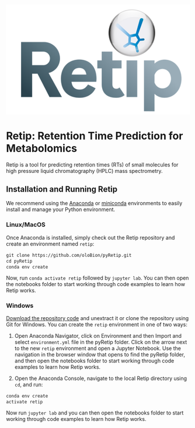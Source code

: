 ![Retip](images/retip_logo.png)

# Retip: Retention Time Prediction for Metabolomics

Retip is a tool for predicting retention times (RTs) of small molecules for high pressure liquid chromatography (HPLC) mass spectrometry.

## Installation and Running Retip

We recommend using the [Anaconda](https://www.anaconda.com/download/) or [miniconda](https://conda.io/miniconda.html) environments to easily install and manage your Python environment.  

### Linux/MacOS

Once Anaconda is installed, simply check out the Retip repository and create an environment named `retip`:

```shell
git clone https://github.com/oloBion/pyRetip.git
cd pyRetip
conda env create
```

Now, run `conda activate retip` followed by `jupyter lab`.  You can then open the notebooks folder to start working through code examples to learn how Retip works.

### Windows

[Download the repository code](https://github.com/oloBion/pyRetip/archive/master.zip) and unextract it or clone the repository using Git for Windows.  You can create the `retip` environment in one of two ways:

1. Open Anaconda Navigator, click on Environment and then Import and select `environment.yml` file in the pyRetip folder.  Click on the arrow next to the new `retip` environment and open a Jupyter Notebook.  Use the navigation in the browser window that opens to find the pyRetip folder, and then open the notebooks folder to start working through code examples to learn how Retip works. 

2. Open the Anaconda Console, navigate to the local Retip directory using `cd`, and run:

```shell
conda env create
activate retip
```

Now run `jupyter lab` and you can then open the notebooks folder to start working through code examples to learn how Retip works.
